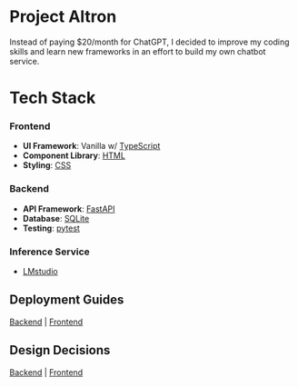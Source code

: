 # Project Altron

Instead of paying $20/month for ChatGPT, I decided to improve my coding skills and learn new frameworks in an effort to build my own chatbot service.

# Tech Stack

### Frontend

- **UI Framework**: Vanilla w/ [TypeScript](https://www.typescriptlang.org/)
- **Component Library**: [HTML](https://developer.mozilla.org/en-US/docs/Web/HTML)
- **Styling**:  [CSS](https://developer.mozilla.org/en-US/docs/Web/CSS)

### Backend

- **API Framework**: [FastAPI](https://fastapi.tiangolo.com/)
- **Database**: [SQLite](https://www.sqlite.org/)
- **Testing**: [pytest](https://docs.pytest.org/en/latest/)

### Inference Service

- [LMstudio](https://lmstudio.ai/)

## Deployment Guides

[Backend](backend/README.md#usage-instructions) | [Frontend](frontend/README.md#usage-instructions)

## Design Decisions

[Backend](backend/README.md#design-decisions) | [Frontend](frontend/README.md#design-decisions)